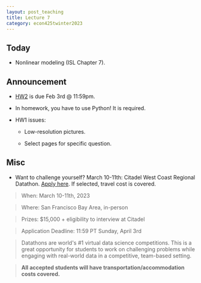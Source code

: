 ```yaml
---
layout: post_teaching
title: Lecture 7
category: econ425twinter2023
---
```


## Today

* Nonlinear modeling (ISL Chapter 7).

## Announcement

* [HW2](https://ucla-econ-425t.github.io/2023winter/hw/hw2/hw2.html) is due Feb 3rd @ 11:59pm. 

* In homework, you have to use Python! It is required.

* HW1 issues:  

    * Low-resolution pictures.  
    
    * Select pages for specific question. 

## Misc

* Want to challenge yourself? March 10-11th: Citadel West Coast Regional Datathon. [Apply here](https://www.citadel.com/careers/students/the-data-open/apply-for-the-data-open/?apply_to=west-coast-regional-datathon-3). If selected, travel cost is covered. 

> When: March 10-11th, 2023

> Where: San Francisco Bay Area, in-person

> Prizes: $15,000 + eligibility to interview at Citadel

> Application Deadline: 11:59 PT Sunday, April 3rd

> Datathons are world's #1 virtual data science competitions. This is a great opportunity for students to work on challenging problems while engaging with real-world data in a competitive, team-based setting. 

> **All accepted students will have transportation/accommodation costs covered.**
